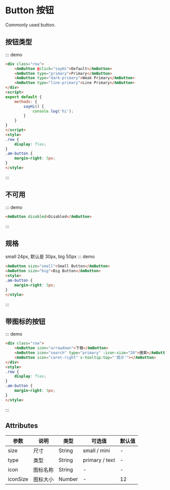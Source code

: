 # Button 按钮
Commonly used button.

## 按钮类型

::: demo
``` html
<div class="row">
    <AmButton @click="sayHi">Default</AmButton>
    <AmButton type="primary">Primary</AmButton>
    <AmButton type="dark-primary">Weak Primary</AmButton>
    <AmButton type="line-primary">Line Primary</AmButton>
</div>
<script>
export default {
    methods: {
        sayHi() {
            console.log('hi');
        }
    }
}
</script>
<style>
.row {
    display: flex;
}
.am-button {
    margin-right: 5px;
}
</style>

```
:::

## 不可用
::: demo
``` html
<AmButton disabled>Disabled</AmButton>
```
:::

## 规格
small 24px, 默认是 30px, big 50px
::: demo
``` html
<AmButton size="small">Small Button</AmButton>
<AmButton size="big">Big Button</AmButton>
<style>
.am-button {
    margin-right: 5px;
}
</style>
```
:::

## 带图标的按钮
::: demo
``` html
<div class="row">
    <AmButton icon="arrowdown">下载</AmButton>
    <AmButton icon="search" type="primary" :icon-size="20">搜索</AmButton>
    <AmButton icon="caret-right" v-tooltip:top="'提示'"></AmButton>
</div>
<style>
.row {
    display: flex;
}
.am-button {
    margin-right: 5px;
}
</style>
```
:::

## Attributes

| 参数       | 说明        | 类型       | 可选值         | 默认值   |
|---------- |------------ |---------- |-------------  |-------- |
| size      | 尺寸         | String   | small / mini   |    -    |
| type      | 类型         | String   | primary / text |    -    |
| icon      | 图标名称     | String    | -             | -        |
| iconSize  | 图标大小     | Number    | -             | 12      |

